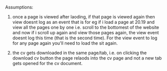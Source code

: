 Assumptions:

1. once a page is viewed after laoding, if that page is viewed again then view doesnt log as an event
that is for eg if i load a page at 20.19 and view all the pages one by one i.e. scroll to the bottomest
of the website and now if i scroll up again and view those pages again, the view event doesnt log this time
(that is the second time). For the view event to log for any page again you'll need to load the sit again.

2. the cv gets downloaded in the same page/tab, i.e. on clicking the download cv button the page relaods into the cv page and not a new tab gets opened for the cv document.

